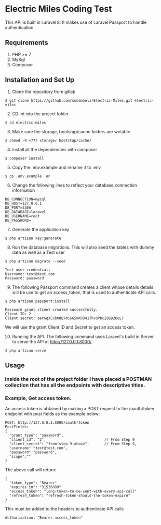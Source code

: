 # Electric Miles Coding Test

This API is built in Laravel 8. It makes use of Laravel Passport to handle authentication.

## Requirements
1. PHP >= 7
2. MySql
3. Composer

## Installation and Set Up

1. Clone the repository from gitlab
```
$ git clone https://github.com/sobambela/Electric-Miles.git electric-miles
```
2. CD int into the project folder
```
$ cd electric-miles
```
3. Make sure the storage, bootstap/cache folders are writable
```
$ chmod -R +777 storage/ bootstap/cache/
```
4. Install all the dependencies with composer
```
$ composer install
```
5. Copy the .env.example and rename it to .env
```
$ cp .env.example .en
```
6. Change the following lines to reflect your database connection information
```
DB_CONNECTION=mysql
DB_HOST=127.0.0.1
DB_PORT=3306
DB_DATABASE=laravel
DB_USERNAME=root
DB_PASSWORD=
```
7. Generate the application key
```
$ php artisan key:generate
```
8. Run the database migrations. This will also seed the tables with dummy data as well as a Test user
```
$ php artisan migrate --seed

Test user credential:
Username: test@test.com
Password: password
```
9. The following Passport command creates a client whose details details will be use to get an access_token, that is used to authenticate API calls.
```
$ php artisan passport:install

Password grant client created successfully.
Client ID: 2
Client secret: perGqXCubm8Q7mS6G5NKRO41Thv0PHuZ8Q92OUL7
```
We will use the grant Client ID and Secret to get an access token.

10. Running the API. The following command uses Laravel's build in Server to serve the API at http://127.0.0.1:8000/
```
$ php artisan serve
```

## Usage
### Inside the root of the project folder I have placed a POSTMAN collection that has all the endpoints with descriptive titles.

###  Example, Get access token.
An access token is obtained by making a POST request to the /oauth/token endpoint with post fields as the example below:
```
POST: http://127.0.0.1:8000/oauth/token
PostFields:
{
  "grant_type": "password",
  "client_id": "2",                           // From Step 9
  "client_secret": "from-step-9-above",       // From Step 9,
  "username":"test@test.com",
  "password":"password",
  "scope":""
}
```
The above call will return:
```
{
  "token_type": "Bearer"
  "expires_in": "31536000"
  "access_token": "long-token-to-be-sent-with-every-api-call"
  "refresh_token": "refresh-token-should-the-token-expire"
}
```
This must be added to the headers to authenticate API calls
```
Authorization: "Bearer access_token"
```
